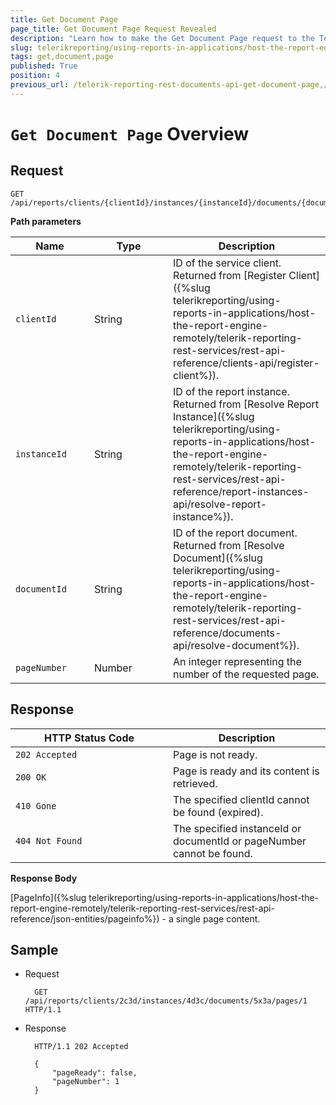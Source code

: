 ```yaml
---
title: Get Document Page
page_title: Get Document Page Request Revealed
description: "Learn how to make the Get Document Page request to the Telerik Reporting REST Service and what response to expect."
slug: telerikreporting/using-reports-in-applications/host-the-report-engine-remotely/telerik-reporting-rest-services/rest-api-reference/documents-api/get-document-page
tags: get,document,page
published: True
position: 4
previous_url: /telerik-reporting-rest-documents-api-get-document-page,/embedding-reports/host-the-report-engine-remotely/telerik-reporting-rest-services/rest-api-reference/documents-api/get-document-page
---
```


<style>
table th:first-of-type {
	width: 25%;
}
table th:nth-of-type(2) {
	width: 25%;
}
table th:nth-of-type(3) {
	width: 50%;
}
</style>

# `Get Document Page` Overview

## Request

	GET /api/reports/clients/{clientId}/instances/{instanceId}/documents/{documentId}/pages/{pageNumber}

__Path parameters__

| Name | Type | Description |
| ------ | ------ | ------ |
|`clientId`|String|ID of the service client. Returned from [Register Client]({%slug telerikreporting/using-reports-in-applications/host-the-report-engine-remotely/telerik-reporting-rest-services/rest-api-reference/clients-api/register-client%}).|
|`instanceId`|String|ID of the report instance. Returned from [Resolve Report Instance]({%slug telerikreporting/using-reports-in-applications/host-the-report-engine-remotely/telerik-reporting-rest-services/rest-api-reference/report-instances-api/resolve-report-instance%}).|
|`documentId`|String|ID of the report document. Returned from [Resolve Document]({%slug telerikreporting/using-reports-in-applications/host-the-report-engine-remotely/telerik-reporting-rest-services/rest-api-reference/documents-api/resolve-document%}).|
|`pageNumber`|Number|An integer representing the number of the requested page.|

## Response

| HTTP Status Code | Description |
| ------ | ------ |
|`202 Accepted`|Page is not ready.|
|`200 OK`|Page is ready and its content is retrieved.|
|`410 Gone`|The specified clientId cannot be found (expired).|
|`404 Not Found`|The specified instanceId or documentId or pageNumber cannot be found.|

__Response Body__

[PageInfo]({%slug telerikreporting/using-reports-in-applications/host-the-report-engine-remotely/telerik-reporting-rest-services/rest-api-reference/json-entities/pageinfo%}) - a single page content.

## Sample

* Request

		GET /api/reports/clients/2c3d/instances/4d3c/documents/5x3a/pages/1 HTTP/1.1

* Response

		HTTP/1.1 202 Accepted

		{
			"pageReady": false,
			"pageNumber": 1
		}
